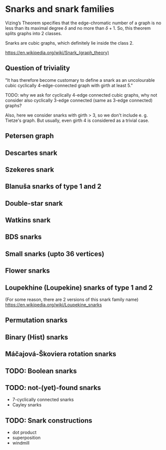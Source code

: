 # Snarks and snark families

Vizing’s Theorem specifies that the edge-chromatic number of a graph is no less than its maximal degree $\delta$ and no more than $\delta + 1$. So, this theorem splits graphs into 2 classes.

Snarks are cubic graphs, which definitely lie inside the class 2.

https://en.wikipedia.org/wiki/Snark_(graph_theory)

## Question of triviality
"It has therefore become customary to define a snark as an uncolourable cubic cyclically 4-edge-connected graph with girth at least 5."

TODO: why we ask for cyclically 4-edge connected cubic graphs, why not consider also cyclically 3-edge connected (same as 3-edge connected) graphs?

Also, here we consider snarks with girth > 3, so we don't include e. g. Tietze's graph. But usually, even girth 4 is considered as a trivial case.

## Petersen graph

## Descartes snark

## Szekeres snark

## Blanuša snarks of type 1 and 2

## Double-star snark

## Watkins snark

## BDS snarks

## Small snarks (upto 36 vertices)

## Flower snarks

## Loupekhine (Loupekine) snarks of type 1 and 2

(For some reason, there are 2 versions of this snark family name)
https://en.wikipedia.org/wiki/Loupekine_snarks

## Permutation snarks

## Binary (Hist) snarks

## Máčajová-Škoviera rotation snarks

## TODO: Boolean snarks

## TODO: not-(yet)-found snarks

- 7-cyclically connected snarks
- Cayley snarks

## TODO: Snark constructions

- dot product
- superposition
- windmill
